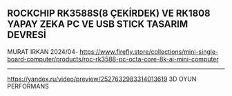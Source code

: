 ROCKCHIP RK3588S(8 ÇEKİRDEK) VE RK1808 YAPAY ZEKA PC VE USB STICK TASARIM DEVRESİ
---------------------------------------------------
MURAT IRKAN 2024/04- 
https://www.firefly.store/collections/mini-single-board-computer/products/roc-rk3588-pc-octa-core-8k-ai-mini-computer
*******************
https://yandex.ru/video/preview/2527632983314013619
3D OYUN PERFORMANS
